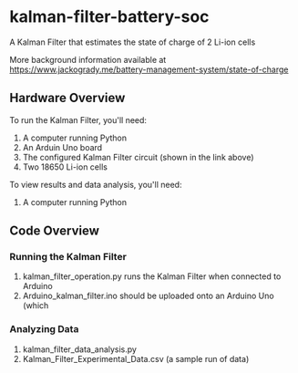 # kalman-filter-battery-soc
A Kalman Filter that estimates the state of charge of 2 Li-ion cells

More background information available at https://www.jackogrady.me/battery-management-system/state-of-charge

## Hardware Overview
To run the Kalman Filter, you'll need:
  1. A computer running Python
  2. An Arduin Uno board
  3. The configured Kalman Filter circuit (shown in the link above)
  4. Two 18650 Li-ion cells

To view results and data analysis, you'll need:
  1. A computer running Python

## Code Overview

### Running the Kalman Filter
  1. kalman_filter_operation.py runs the Kalman Filter when connected to Arduino
  2. Arduino_kalman_filter.ino should be uploaded onto an Arduino Uno (which

### Analyzing Data
  1. kalman_filter_data_analysis.py
  2. Kalman_Filter_Experimental_Data.csv (a sample run of data)

